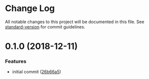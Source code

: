 # Change Log

All notable changes to this project will be documented in this file. See [standard-version](https://github.com/conventional-changelog/standard-version) for commit guidelines.

<a name="0.1.0"></a>
# 0.1.0 (2018-12-11)


### Features

* initial commit ([26b66a5](http://git.jd.com/o2team/images-meta/commit/26b66a5))
